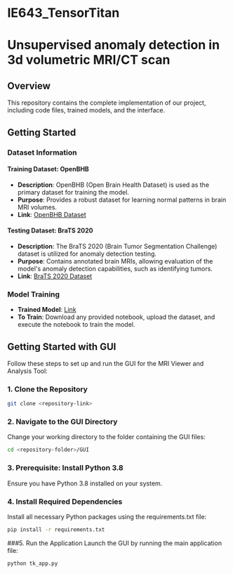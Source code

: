 # IE643_TensorTitan

# Unsupervised anomaly detection in 3d volumetric MRI/CT scan 

## Overview
This repository contains the complete implementation of our project, including code files, trained models, and the interface.

## Getting Started
### Dataset Information

#### Training Dataset: **OpenBHB**
- **Description**: OpenBHB (Open Brain Health Dataset) is used as the primary dataset for training the model.
- **Purpose**: Provides a robust dataset for learning normal patterns in brain MRI volumes.
- **Link**: [OpenBHB Dataset](https://www.kaggle.com/datasets/rahulkumargop/openbhb/data)

#### Testing Dataset: **BraTS 2020**
- **Description**: The BraTS 2020 (Brain Tumor Segmentation Challenge) dataset is utilized for anomaly detection testing.
- **Purpose**: Contains annotated brain MRIs, allowing evaluation of the model's anomaly detection capabilities, such as identifying tumors.
- **Link**: [BraTS 2020 Dataset](https://www.kaggle.com/datasets/awsaf49/brats20-dataset-training-validation)

### Model Training

- **Trained Model**: [Link]()
- **To Train**: Download any provided notebook, upload the dataset, and execute the notebook to train the model.

## Getting Started with GUI

Follow these steps to set up and run the GUI for the MRI Viewer and Analysis Tool:

### 1. Clone the Repository
```bash
git clone <repository-link>
```
### 2. Navigate to the GUI Directory

Change your working directory to the folder containing the GUI files:
```bash
cd <repository-folder>/GUI
```

### 3. Prerequisite: Install Python 3.8
Ensure you have Python 3.8 installed on your system. 

### 4. Install Required Dependencies
Install all necessary Python packages using the requirements.txt file:
```bash
pip install -r requirements.txt

```

###5. Run the Application
Launch the GUI by running the main application file:
```bash
python tk_app.py
```

